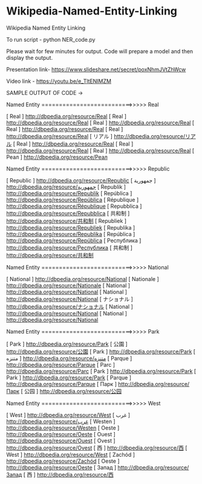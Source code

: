 # Wikipedia-Named-Entity-Linking
Wikipedia Named Entity Linking

To run script - 
python NER_code.py

Please wait for few minutes for output. Code will prepare a model and then display the output.

Presentation link- 
https://www.slideshare.net/secret/poxNhmJVtZhWcw

Video link - 
https://youtu.be/e_TltENIMZM

SAMPLE OUTPUT OF CODE ->

Named Entity  ==========================>>>>>   Real

[ Real ] http://dbpedia.org/resource/Real
[ Real ] http://dbpedia.org/resource/Real
[ Real ] http://dbpedia.org/resource/Real
[ Real ] http://dbpedia.org/resource/Real
[ Real ] http://dbpedia.org/resource/Real
[ リアル ] http://dbpedia.org/resource/リアル
[ Real ] http://dbpedia.org/resource/Real
[ Real ] http://dbpedia.org/resource/Real
[ Real ] http://dbpedia.org/resource/Real
[ Реал ] http://dbpedia.org/resource/Реал

Named Entity  ==========================>>>>>   Republic

[ Republic ] http://dbpedia.org/resource/Republic
[ جمهورية ] http://dbpedia.org/resource/جمهورية
[ Republik ] http://dbpedia.org/resource/Republik
[ República ] http://dbpedia.org/resource/República
[ République ] http://dbpedia.org/resource/République
[ Repubblica ] http://dbpedia.org/resource/Repubblica
[ 共和制 ] http://dbpedia.org/resource/共和制
[ Republiek ] http://dbpedia.org/resource/Republiek
[ Republika ] http://dbpedia.org/resource/Republika
[ República ] http://dbpedia.org/resource/República
[ Республика ] http://dbpedia.org/resource/Республика
[ 共和制 ] http://dbpedia.org/resource/共和制

Named Entity  ==========================>>>>>   National

[ National ] http://dbpedia.org/resource/National
[ Nationale ] http://dbpedia.org/resource/Nationale
[ National ] http://dbpedia.org/resource/National
[ National ] http://dbpedia.org/resource/National
[ ナショナル ] http://dbpedia.org/resource/ナショナル
[ National ] http://dbpedia.org/resource/National
[ National ] http://dbpedia.org/resource/National

Named Entity  ==========================>>>>>   Park

[ Park ] http://dbpedia.org/resource/Park
[ 公園 ] http://dbpedia.org/resource/公園
[ Park ] http://dbpedia.org/resource/Park
[ متنزه ] http://dbpedia.org/resource/متنزه
[ Parque ] http://dbpedia.org/resource/Parque
[ Parc ] http://dbpedia.org/resource/Parc
[ Park ] http://dbpedia.org/resource/Park
[ Park ] http://dbpedia.org/resource/Park
[ Parque ] http://dbpedia.org/resource/Parque
[ Парк ] http://dbpedia.org/resource/Парк
[ 公园 ] http://dbpedia.org/resource/公园

Named Entity  ==========================>>>>>   West

[ West ] http://dbpedia.org/resource/West
[ غرب ] http://dbpedia.org/resource/غرب
[ Westen ] http://dbpedia.org/resource/Westen
[ Oeste ] http://dbpedia.org/resource/Oeste
[ Ouest ] http://dbpedia.org/resource/Ouest
[ Ovest ] http://dbpedia.org/resource/Ovest
[ 西 ] http://dbpedia.org/resource/西
[ West ] http://dbpedia.org/resource/West
[ Zachód ] http://dbpedia.org/resource/Zachód
[ Oeste ] http://dbpedia.org/resource/Oeste
[ Запад ] http://dbpedia.org/resource/Запад
[ 西 ] http://dbpedia.org/resource/西 
